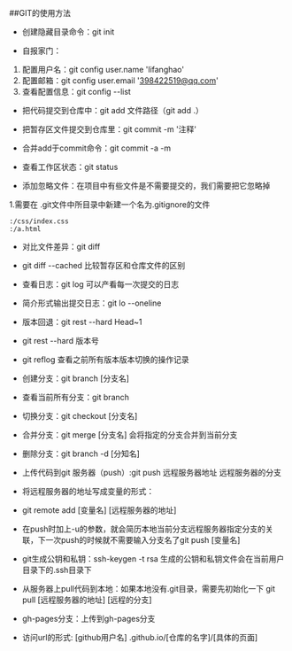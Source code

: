 ##GIT的使用方法

- 创建隐藏目录命令：git init

- 自报家门：
 1. 配置用户名：git config user.name 'lifanghao'
 2. 配置邮箱：git config user.email '398422519@qq.com'
 3. 查看配置信息：git config --list
 

- 把代码提交到仓库中：git add 文件路径（git add .）

- 把暂存区文件提交到仓库里：git commit -m '注释'

- 合并add于commit命令：git commit -a -m

- 查看工作区状态：git status

- 添加忽略文件：在项目中有些文件是不需要提交的，我们需要把它忽略掉


 1.需要在 .git文件中所目录中新建一个名为.gitignore的文件
     				
    :/css/index.css 
    :/a.html


- 对比文件差异：git diff

- git diff --cached 比较暂存区和仓库文件的区别  

- 查看日志：git log 可以产看每一次提交的日志

- 简介形式输出提交日志：git lo --oneline

- 版本回退：git rest --hard Head~1

- git rest --hard 版本号

- git reflog   查看之前所有版本版本切换的操作记录

- 创建分支：git branch [分支名] 

- 查看当前所有分支：git branch

- 切换分支：git checkout [分支名] 

- 合并分支：git merge [分支名] 会将指定的分支合并到当前分支

- 删除分支：git branch -d [分知名] 

- 上传代码到git 服务器（push）:git push 远程服务器地址 远程服务器的分支 

- 将远程服务器的地址写成变量的形式：

- git remote add [变量名] [远程服务器的地址]

- 在push时加上-u的参数，就会简历本地当前分支远程服务器指定分支的关联，下一次push的时候就不需要输入分支名了git push [变量名]

- git生成公钥和私钥：ssh-keygen -t rsa 生成的公钥和私钥文件会在当前用户目录下的.ssh目录下

- 从服务器上pull代码到本地：如果本地没有.git目录，需要先初始化一下 git pull [远程服务器的地址] [远程的分支]
 
- gh-pages分支：上传到gh-pages分支 

- 访问url的形式: [github用户名] .github.io/[仓库的名字]/[具体的页面]  
 
 
 
 
  